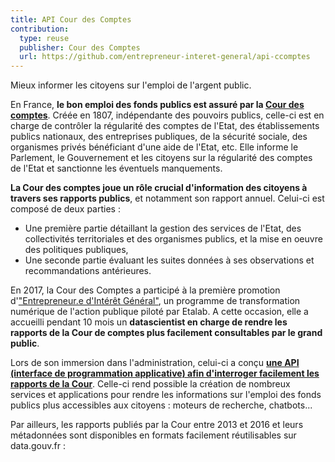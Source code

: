 ```yaml
---
title: API Cour des Comptes
contribution:
  type: reuse
  publisher: Cour des Comptes
  url: https://github.com/entrepreneur-interet-general/api-ccomptes
---
```


Mieux informer les citoyens sur l'emploi de l'argent public.

<!--more-->

En France, **le bon emploi des fonds publics est assuré par la [Cour des comptes](https://www.ccomptes.fr/fr)**. Créée en 1807, indépendante des pouvoirs publics, celle-ci est en charge de contrôler la régularité des comptes de l'Etat, des établissements publics nationaux, des entreprises publiques, de la sécurité sociale, des organismes privés bénéficiant d'une aide de l'Etat, etc. Elle informe le Parlement, le Gouvernement et les citoyens sur la régularité des comptes de l'Etat et sanctionne les éventuels manquements. 

**La Cour des comptes joue un rôle crucial d'information des citoyens à travers ses rapports publics**, et notamment son rapport annuel. Celui-ci est composé de deux parties :
- Une première partie détaillant la gestion des services de l'Etat, des collectivités territoriales et des organismes publics, et la mise en oeuvre des politiques publiques, 
- Une seconde partie évaluant les suites données à ses observations et recommandations antérieures.

En 2017, la Cour des Comptes a participé à la première promotion d'["Entrepreneur.e d'Intérêt Général"](https://www.etalab.gouv.fr/entrepreneurs-dinteret-general), un programme de transformation numérique de l'action publique piloté par Etalab. A cette occasion, elle a accueilli pendant 10 mois un **datascientist en charge de rendre les rapports de la Cour de comptes plus facilement consultables par le grand public**. 

Lors de son immersion dans l'administration, celui-ci a conçu [**une API (interface de programmation applicative) afin d'interroger facilement les rapports de la Cour**](https://github.com/entrepreneur-interet-general/api-ccomptes). Celle-ci rend possible la création de nombreux services et applications pour rendre les informations sur l'emploi des fonds publics plus accessibles aux citoyens : moteurs de recherche, chatbots... 


Par ailleurs, les rapports publiés par la Cour entre 2013 et 2016 et leurs métadonnées sont disponibles en formats facilement réutilisables sur data.gouv.fr : 

<!-- on peut même embarquer des embed de datasets -->
<div data-udata-dataset-id="57470e8688ee38574dd1b934"></div>
